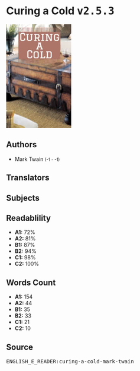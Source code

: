 # Curing a Cold <kbd>v2.5.3</kbd>

![](./cover.medium.jpg "")

## Authors


 - Mark Twain <small>(-1 - -1)</small>

## Translators



## Subjects



## Readablility


 - **A1:** 72%
 - **A2:** 81%
 - **B1:** 87%
 - **B2:** 94%
 - **C1:** 98%
 - **C2:** 100%

## Words Count


 - **A1:** 154
 - **A2:** 44
 - **B1:** 35
 - **B2:** 33
 - **C1:** 21
 - **C2:** 10

## Source


<kbd>ENGLISH_E_READER:curing-a-cold-mark-twain</kbd>
